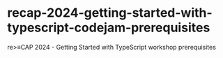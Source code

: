 # recap-2024-getting-started-with-typescript-codejam-prerequisites
re>≡CAP 2024 - Getting Started with TypeScript workshop prerequisites

